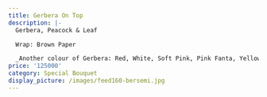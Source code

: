```yaml
---
title: Gerbera On Top
description: |-
  Gerbera, Peacock & Leaf

  Wrap: Brown Paper

  _Another colour of Gerbera: Red, White, Soft Pink, Pink Fanta, Yellow_
price: '125000'
category: Special Bouquet
display_picture: /images/feed160-bersemi.jpg
---
```



